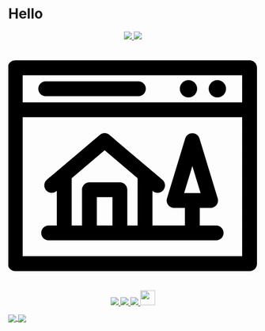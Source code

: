 # Hello 

<p align="center">
  <a href= "https://www.linkedin.com/in/imjuanleonard/">
    <img src="https://img.icons8.com/material-outlined/30/000000/linkedin.png"/>
  </a>
  <a href= "https://twitter.com/imjuanleonard">
    <img src="https://img.icons8.com/material-outlined/30/000000/twitter.png"/>
  </a>
  <a href= "https://imjuanleonard.com">
    <svg height="511pt" viewBox="1 -39 511.99998 511" width="511pt" xmlns="http://www.w3.org/2000/svg"><path d="m496.730469.5h-481.460938c-8.429687 0-15.269531 6.828125-15.269531 15.269531v402.027344c0 8.425781 6.839844 15.265625 15.269531 15.265625h481.460938c8.429687 0 15.269531-6.839844 15.269531-15.265625 0-16.632813 0-316.363281 0-331.191406 0-11.71875 0-53.113281 0-70.835938 0-8.441406-6.839844-15.269531-15.269531-15.269531zm-15.265625 402.027344h-450.929688v-285.386719h450.929688zm0-315.921875h-450.929688v-55.570313h450.929688zm0 0"/><path d="m77.867188 74.085938h190.425781c8.433593 0 15.269531-6.835938 15.269531-15.269532 0-8.429687-6.835938-15.265625-15.269531-15.265625h-190.425781c-8.429688 0-15.265626 6.835938-15.265626 15.265625 0 8.433594 6.835938 15.269532 15.265626 15.269532zm0 0"/><path d="m448.382812 58.816406c0 9.839844-7.976562 17.816406-17.8125 17.816406-9.839843 0-17.816406-7.976562-17.816406-17.816406 0-9.835937 7.976563-17.8125 17.816406-17.8125 9.835938 0 17.8125 7.976563 17.8125 17.8125zm0 0"/><path d="m389.003906 58.816406c0 9.839844-7.972656 17.816406-17.8125 17.816406-9.835937 0-17.8125-7.976562-17.8125-17.816406 0-9.835937 7.976563-17.8125 17.8125-17.8125 9.839844 0 17.8125 7.976563 17.8125 17.8125zm0 0"/><path d="m83.902344 369.847656h344.195312c8.433594 0 15.269532-6.835937 15.269532-15.269531s-6.835938-15.269531-15.269532-15.269531h-33.664062v-35.832032h22.246094c10.242187 0 17.59375-9.914062 14.605468-19.71875l-37.515625-123.117187c-4.378906-14.382813-24.828125-14.382813-29.210937 0l-37.511719 123.117187c-2.988281 9.800782 4.355469 19.71875 14.605469 19.71875h22.246094v35.832032h-66.679688v-70.996094l.636719.539062c6.4375 5.449219 16.070312 4.648438 21.519531-1.785156s4.648438-16.070312-1.785156-21.519531c-11.015625-9.328125-91.625-77.589844-108.769532-92.109375-5.695312-4.820312-14.039062-4.820312-19.734374 0-11.484376 9.726562-96.890626 82.050781-108.769532 92.109375-6.433594 5.449219-7.234375 15.085937-1.785156 21.519531s15.082031 7.234375 21.519531 1.785156l.636719-.539062v70.996094h-16.785156c-8.433594 0-15.269532 6.835937-15.269532 15.269531s6.835938 15.269531 15.269532 15.269531zm278.363281-96.90625 16.898437-55.464844 16.902344 55.464844zm-147.292969 66.367188h-32.042968v-57.953125h32.042968zm-83.746094-96.859375 67.726563-57.351563 67.726563 57.351563v96.859375h-21.171876v-73.222656c0-8.433594-6.835937-15.269532-15.265624-15.269532h-62.578126c-8.433593 0-15.269531 6.835938-15.269531 15.269532v73.222656h-21.171875v-96.859375zm0 0"/></svg>
  </a>
  <a href="https://www.buymeacoffee.com/imjuanleonard">
    <img src="https://img.icons8.com/material-outlined/30/000000/cafe.png"/>
  </a>
  <a href="mailto:imjuanleonard@impacteam.org">
    <img src="https://img.icons8.com/ios-glyphs/30/000000/physics.png"/>
  </a>
  <a href="https://medium.com/@imjuanleonard">
    <img src="https://img.icons8.com/ios-filled/30/000000/medium-new.png"/>
  </a>
  <a href="https://stackoverflow.com/users/6228750/imjuanleonard">
    <img src="https://cdn.jsdelivr.net/npm/simple-icons@3.0.1/icons/stackoverflow.svg" height="30px" width="30px" />
  </a>
</p>

<a href="https://github.com/anuraghazra/github-readme-stats">
  <img align="center" src="https://github-readme-stats.vercel.app/api?username=imjuanleonard&count_private=true&show_icons=true&theme=vue" />
</a>
<a href="https://github.com/anuraghazra/github-readme-stats">
  <img align="center" src="https://github-readme-stats.vercel.app/api/top-langs/?username=imjuanleonard&layout=compact&hide=javascript,html" />
</a>
